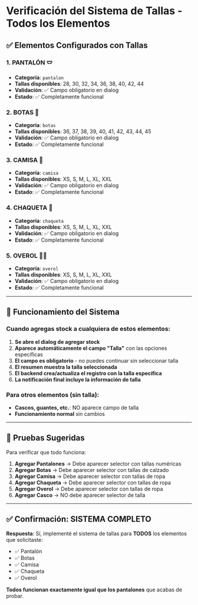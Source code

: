 # Verificación del Sistema de Tallas - Todos los Elementos

## ✅ Elementos Configurados con Tallas

### 1. **PANTALÓN** 🩲
- **Categoría**: `pantalon`
- **Tallas disponibles**: 28, 30, 32, 34, 36, 38, 40, 42, 44
- **Validación**: ✅ Campo obligatorio en dialog
- **Estado**: ✅ Completamente funcional

### 2. **BOTAS** 👢
- **Categoría**: `botas`
- **Tallas disponibles**: 36, 37, 38, 39, 40, 41, 42, 43, 44, 45
- **Validación**: ✅ Campo obligatorio en dialog
- **Estado**: ✅ Completamente funcional

### 3. **CAMISA** 👔
- **Categoría**: `camisa`
- **Tallas disponibles**: XS, S, M, L, XL, XXL
- **Validación**: ✅ Campo obligatorio en dialog
- **Estado**: ✅ Completamente funcional

### 4. **CHAQUETA** 🧥
- **Categoría**: `chaqueta`
- **Tallas disponibles**: XS, S, M, L, XL, XXL
- **Validación**: ✅ Campo obligatorio en dialog
- **Estado**: ✅ Completamente funcional

### 5. **OVEROL** 👷‍♂️
- **Categoría**: `overol`
- **Tallas disponibles**: XS, S, M, L, XL, XXL
- **Validación**: ✅ Campo obligatorio en dialog
- **Estado**: ✅ Completamente funcional

---

## 🔧 Funcionamiento del Sistema

### Cuando agregas stock a cualquiera de estos elementos:

1. **Se abre el dialog de agregar stock**
2. **Aparece automáticamente el campo "Talla"** con las opciones específicas
3. **El campo es obligatorio** - no puedes continuar sin seleccionar talla
4. **El resumen muestra la talla seleccionada**
5. **El backend crea/actualiza el registro con la talla específica**
6. **La notificación final incluye la información de talla**

### Para otros elementos (sin talla):
- **Cascos, guantes, etc.**: NO aparece campo de talla
- **Funcionamiento normal** sin cambios

---

## 🎯 Pruebas Sugeridas

Para verificar que todo funciona:

1. **Agregar Pantalones** → Debe aparecer selector con tallas numéricas
2. **Agregar Botas** → Debe aparecer selector con tallas de calzado  
3. **Agregar Camisa** → Debe aparecer selector con tallas de ropa
4. **Agregar Chaqueta** → Debe aparecer selector con tallas de ropa
5. **Agregar Overol** → Debe aparecer selector con tallas de ropa
6. **Agregar Casco** → NO debe aparecer selector de talla

---

## ✅ Confirmación: **SISTEMA COMPLETO**

**Respuesta**: Sí, implementé el sistema de tallas para **TODOS** los elementos que solicitaste:
- ✅ Pantalón  
- ✅ Botas
- ✅ Camisa
- ✅ Chaqueta  
- ✅ Overol

**Todos funcionan exactamente igual que los pantalones** que acabas de probar.
